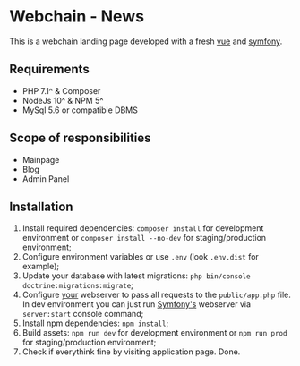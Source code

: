 Webchain - News
===============

This is a webchain landing page developed with a fresh [vue](https://vuejs.org/) and [symfony](https://symfony.com/).
 
Requirements
------------
* PHP 7.1^ & Composer
* NodeJs 10^ & NPM 5^
* MySql 5.6 or compatible DBMS

Scope of responsibilities
-------------------------
* Mainpage
* Blog
* Admin Panel

Installation
------------
1. Install required dependencies: `composer install` for development environment or `composer install --no-dev` for staging/production environment;
2. Configure environment variables or use `.env` (look `.env.dist` for example);
3. Update your database with latest migrations: `php bin/console doctrine:migrations:migrate`;
4. Configure [your](https://symfony.com/doc/current/setup/web_server_configuration.html#content_wrapper) webserver to pass all requests to the `public/app.php` file.
    In dev environment you can just run [Symfony's](https://symfony.com/doc/current/setup/built_in_web_server.html) webserver via `server:start` console command;
5. Install npm dependencies: `npm install`;
6. Build assets: `npm run dev` for development environment or `npm run prod` for staging/production environment;
7. Check if everythink fine by visiting application page. Done.